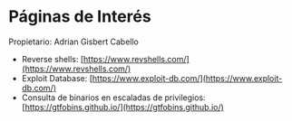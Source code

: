 # Páginas de Interés

Propietario: Adrian Gisbert Cabello

- Reverse shells: [https://www.revshells.com/](https://www.revshells.com/)
- Exploit Database: [https://www.exploit-db.com/](https://www.exploit-db.com/)
- Consulta de binarios en escaladas de privilegios: [https://gtfobins.github.io/](https://gtfobins.github.io/)